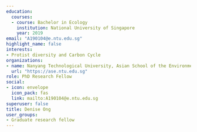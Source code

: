 ```yaml
---
education:
  courses:
  - course: Bachelor in Ecology
    institution: National University of Singapore
    year: 2019
email: "A190104@e.ntu.edu.sg"
highlight_name: false
interests:
- Protist diversity and Carbon Cycle
organizations:
- name: Nanyang Technological University, Asian School of the Environment
  url: "https://ase.ntu.edu.sg"
role: PhD Research Fellow
social:
- icon: envelope
  icon_pack: fas
  link: mailto:A190104@e.ntu.edu.sg
superuser: false
title: Denise Ong
user_groups:
- Graduate research fellow
---
```

